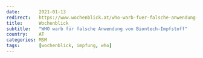```yaml
---
date:       2021-01-13
redirect:   https://www.wochenblick.at/who-warb-fuer-falsche-anwendung-von-biontech-impfstoff/
title:      Wochenblick
subtitle:   "WHO warb für falsche Anwendung von Biontech-Impfstoff"
country:    AT
categories: MSM
tags:       [wochenblick, impfung, who]
---
```

